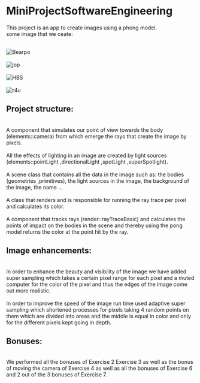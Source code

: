 # MiniProjectSoftwareEngineering
This project is an app to create images using a phong model.
<br>some image that we ceate:</br>

<br>![Bearpo](https://user-images.githubusercontent.com/72939664/122653109-47a9e100-d14b-11eb-983a-b6d8798aef04.png)</br>
<br>![jop](https://user-images.githubusercontent.com/72939664/122653149-8475d800-d14b-11eb-9e54-812a823b6c0b.png)</br>
<br>![HBS](https://user-images.githubusercontent.com/72939664/122653168-a8d1b480-d14b-11eb-83a7-dc2472c74734.png)</br>
<br>![r4u](https://user-images.githubusercontent.com/72939664/122653187-c010a200-d14b-11eb-9591-47651266ac36.png)</br>


<h2>Project structure:</h2>
  <br>A component that simulates our point of view towards the body (elements::camera) from which emerge the rays that create the image by pixels.</br>
<br>All the effects of lighting in an image are created by light sources (elements::pointLight ,directionalLight ,spotLight ,superSpotlight).</br>
<br>A scene class that contains all the data in the image such as: the bodies (geometries ,primitives), the light sources in the image, the background of the image, the name ...</br>
<br>A class that renders and is responsible for running the ray trace per pixel and calculates its color.</br>
<br>A component that tracks rays (render::rayTraceBasic) and calculates the points of impact on the bodies in the scene and thereby using the pong model returns the color at the point hit by the ray.</br>

<h2>Image enhancements:</h2>
<br>In order to enhance the beauty and visibility of the image we have added super sampling which takes a certain pixel range for each pixel and a muted computer for the color of the pixel and thus the edges of the image come out more realistic.</br>
<br>In order to improve the speed of the image run time used adaptive super sampling which shortened processes for pixels taking 4 random points on them which are divided into areas and the middle is equal in color and only for the different pixels kept going in depth.</br>

<h2>Bonuses:</h2>
<br>We performed all the bonuses of Exercise 2 Exercise 3 as well as the bonus of moving the camera of Exercise 4 as well as all the bonuses of Exercise 6 and 2 out of the 3 bonuses of Exercise 7.</br>
